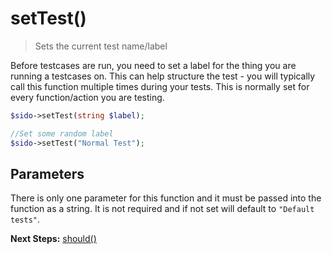 # setTest()

> Sets the current test name/label

Before testcases are run, you need to set a label for the thing you are running a testcases on. This can help structure the test - you will typically call this function multiple times during your tests. This is normally set for every function/action you are testing.

```php
$sido->setTest(string $label);

//Set some random label
$sido->setTest("Normal Test");
```

## Parameters

There is only one parameter for this function and it must be passed into the function as a string. It is not required and if not set will default to `"Default tests"`.

**Next Steps:** [should()](should.md)